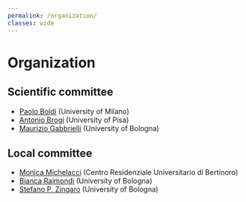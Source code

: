 ```yaml
---
permalink: /organization/
classes: wide
---
```


# Organization

## Scientific committee

- [Paolo Boldi](http://boldi.di.unimi.it/) (University of Milano)
- [Antonio Brogi](http://pages.di.unipi.it/brogi/) (University of Pisa)
- [Maurizio Gabbrielli](https://www.unibo.it/sitoweb/maurizio.gabbrielli/) (University of Bologna)

## Local committee

- [Monica Michelacci](mailto:mmichelacci@ceub.it) (Centro Residenziale Universitario
di Bertinoro)
- [Bianca Raimondi](https://www.unibo.it/sitoweb/bianca.raimondi3/) (University of Bologna)
- [Stefano P. Zingaro](https://www.unibo.it/sitoweb/stefano.zingaro/) (University of Bologna)
  